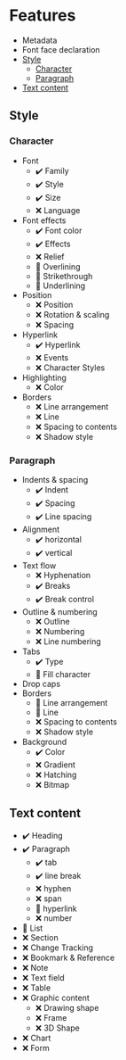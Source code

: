 # Features

- Metadata
- Font face declaration
- [Style](#style)
  - [Character](#character)
  - [Paragraph](#paragraph)
- [Text content](#text-content)

## Style

### Character
- Font
  - :heavy_check_mark: Family
  - :heavy_check_mark: Style
  - :heavy_check_mark: Size
  - :x: Language
- Font effects
  - :heavy_check_mark: Font color
  - :heavy_check_mark: Effects
  - :x: Relief
  - :construction: Overlining
  - :construction: Strikethrough
  - :construction: Underlining
- Position
  - :x: Position
  - :x: Rotation & scaling
  - :x: Spacing
- Hyperlink
  - :heavy_check_mark: Hyperlink
  - :x: Events
  - :x: Character Styles
- Highlighting
  - :x: Color
- Borders
  - :x: Line arrangement
  - :x: Line
  - :x: Spacing to contents
  - :x: Shadow style

### Paragraph
- Indents & spacing
  - :heavy_check_mark: Indent
  - :heavy_check_mark: Spacing
  - :heavy_check_mark: Line spacing
- Alignment
  - :heavy_check_mark: horizontal
  - :heavy_check_mark: vertical
- Text flow
  - :x: Hyphenation
  - :heavy_check_mark: Breaks
  - :heavy_check_mark: Break control
- Outline & numbering
  - :x: Outline
  - :x: Numbering
  - :x: Line numbering
- Tabs
  - :heavy_check_mark: Type
  - :construction: Fill character
- Drop caps
- Borders
  - :construction: Line arrangement
  - :construction: Line
  - :x: Spacing to contents
  - :x: Shadow style
- Background
  - :heavy_check_mark: Color
  - :x: Gradient
  - :x: Hatching
  - :x: Bitmap

## Text content

- :heavy_check_mark: Heading
- :heavy_check_mark: Paragraph
  - :heavy_check_mark: tab
  - :heavy_check_mark: line break
  - :x: hyphen
  - :x: span
  - :construction: hyperlink
  - :x: number
- :construction: List
- :x: Section
- :x: Change Tracking
- :x: Bookmark & Reference
- :x: Note
- :x: Text field
- :x: Table
- :x: Graphic content
  - :x: Drawing shape
  - :x: Frame
  - :x: 3D Shape
- :x: Chart
- :x: Form

<!--
:x:
:construction:
:heavy_check_mark:
-->
